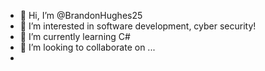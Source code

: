 - 👋 Hi, I’m @BrandonHughes25
- 👀 I’m interested in software development, cyber security! 
- 🌱 I’m currently learning C# 
- 💞️ I’m looking to collaborate on ...
- 

<!---
BrandonHughes25/BrandonHughes25 is a ✨ special ✨ repository because its `README.md` (this file) appears on your GitHub profile.
You can click the Preview link to take a look at your changes.
--->
